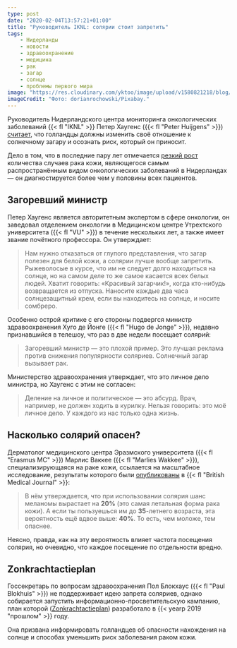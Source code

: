 ```yaml
---
type: post
date: "2020-02-04T13:57:21+01:00"
title: "Руководитель IKNL: солярии стоит запретить"
tags:
    - Нидерланды
    - новости
    - здравоохранение
    - медицина
    - рак
    - загар
    - солнце
    - проблемы первого мира
image: "https://res.cloudinary.com/yktoo/image/upload/v1580821218/blog/d4yzdsvixedvumvpkzcv.jpg"
imageCredit: "Фото: dorianrochowski/Pixabay."
---
```


Руководитель Нидерландского центра мониторинга онкологических заболеваний {{< fl "IKNL" >}} Петер Хаугенс ({{< fl "Peter Huijgens" >}}) [считает](https://www.ad.nl/binnenland/kankerexpert-wil-verbod-op-zonnebanken-belachelijk-idee-dat-bruin-worden-gezond-is~a3d1ec78a/), что голландцы должны изменить своё отношение к солнечному загару и осознать риск, который он приносит.

Дело в том, что в последние пару лет отмечается [резкий рост](0443) количества случаев рака кожи, являющегося самым распространённым видом онкологических заболеваний в Нидерландах — он диагностируется более чем у половины всех пациентов.

<!--more-->

## Загоревший министр

Петер Хаугенс является авторитетным экспертом в сфере онкологии, он заведовал отделением онкологии в Медицинском центре Утрехтского университета ({{< fl "VU" >}}) в течение нескольких лет, а также имеет звание почётного профессора. Он утверждает:

> Нам нужно отказаться от глупого представления, что загар полезен для белой кожи, а солярии лучше вообще запретить. Рыжеволосые в курсе, что им не следует долго находиться на солнце, но на самом деле то же самое касается всех белых людей. Хватит говорить: «Красивый загарчик!», когда кто-нибудь возвращается из отпуска. Наносите каждые два часа солнцезащитный крем, если вы находитесь на солнце, и носите сомбреро.

Особенно острой критике с его стороны подвергся министр здравоохранения Хуго де Йонге ({{< fl "Hugo de Jonge" >}}), недавно признавшийся в телешоу, что раз в две недели посещает солярий:

> Загоревший министр — это плохой пример. Это лучшая реклама против снижения популярности соляриев. Солнечный загар вызывает рак.

Министерство здравоохранения утверждает, что это личное дело министра, но Хаугенс с этим не согласен:

> Деление на личное и политическое — это абсурд. Врач, например, не должен ходить в курилку. Нельзя говорить: это моё личное дело. У каждого из нас только одна жизнь.

## Насколько солярий опасен?

Дерматолог медицинского центра Эразмского университета ({{< fl "Erasmus MC" >}}) Марлис Ваккее ({{< fl "Marlies Wakkee" >}}), специализирующаяся на раке кожи, ссылается на масштабное исследование, результаты которого были [опубликованы](https://www.bmj.com/content/345/bmj.e4757.long) в {{< fl "British Medical Journal" >}}:

> В нём утверждается, что при использовании солярия шанс меланомы вырастает на **20%** (это самая летальная форма рака кожи). А если ты пользуешься им до **35**-летнего возраста, эта вероятность ещё вдвое выше: **40%**. То есть, чем моложе, тем опаснее.

Неясно, правда, как на эту вероятность влияет частота посещения солярия, но очевидно, что каждое посещение по отдельности вредно.

## Zonkrachtactieplan

Госсекретарь по вопросам здравоохранения Пол Блокхаус ({{< fl "Paul Blokhuis" >}}) не поддерживает идею запрета соляриев, однако собирается запустить информационно-просветительскую кампанию, план которой ([Zonkrachtactieplan](https://www.rivm.nl/bibliotheek/rapporten/2019-0078.pdf)) разработало в {{< yearp 2019 "прошлом" >}} году.

Она призвана информировать голландцев об опасности нахождения на солнце и способах уменьшить риск заболевания раком кожи.
